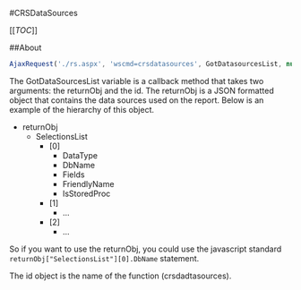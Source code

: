 #CRSDataSources

[[_TOC_]]

##About



```javascript
AjaxRequest('./rs.aspx', 'wscmd=crsdatasources', GotDatasourcesList, null, 'crsdatasources');
```

The GotDataSourcesList variable is a callback method that takes two arguments: the returnObj and the id. The returnObj is a JSON formatted object that contains the data sources used on the report. Below is an example of the hierarchy of this object.

* returnObj
  * SelectionsList
    * [0]
      * DataType
      * DbName
      * Fields
      * FriendlyName
      * IsStoredProc
    * [1]
      * ...
    * [2]
      * ...

So if you want to use the returnObj, you could use the javascript standard ``returnObj["SelectionsList"][0].DbName`` statement.

The id object is the name of the function (crsdadtasources).